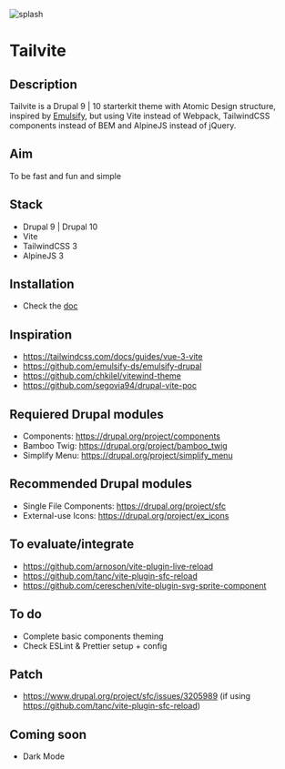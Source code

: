 ![splash](https://user-images.githubusercontent.com/941179/136665292-c9127d0b-8447-400d-aea4-b19cd7d0187f.png)

# Tailvite

## Description

Tailvite is a Drupal 9 | 10 starterkit theme with Atomic Design structure, inspired by [Emulsify](https://github.com/emulsify-ds/emulsify-drupal), but using Vite instead of Webpack, TailwindCSS components instead of BEM and AlpineJS instead of jQuery.

## Aim

To be fast and fun and simple

## Stack

- Drupal 9 | Drupal 10
- Vite
- TailwindCSS 3
- AlpineJS 3

## Installation

- Check the [doc](https://sinyayadynya.github.io/tailvite/)

## Inspiration

- https://tailwindcss.com/docs/guides/vue-3-vite
- https://github.com/emulsify-ds/emulsify-drupal
- https://github.com/chkilel/vitewind-theme
- https://github.com/segovia94/drupal-vite-poc

## Requiered Drupal modules

- Components: https://drupal.org/project/components
- Bamboo Twig: https://drupal.org/project/bamboo_twig
- Simplify Menu: https://drupal.org/project/simplify_menu

## Recommended Drupal modules

- Single File Components: https://drupal.org/project/sfc
- External-use Icons: https://drupal.org/project/ex_icons

## To evaluate/integrate

- https://github.com/arnoson/vite-plugin-live-reload
- https://github.com/tanc/vite-plugin-sfc-reload
- https://github.com/cereschen/vite-plugin-svg-sprite-component

## To do

- Complete basic components theming
- Check ESLint & Prettier setup + config

## Patch

- https://www.drupal.org/project/sfc/issues/3205989 (if using https://github.com/tanc/vite-plugin-sfc-reload)

## Coming soon

- Dark Mode

